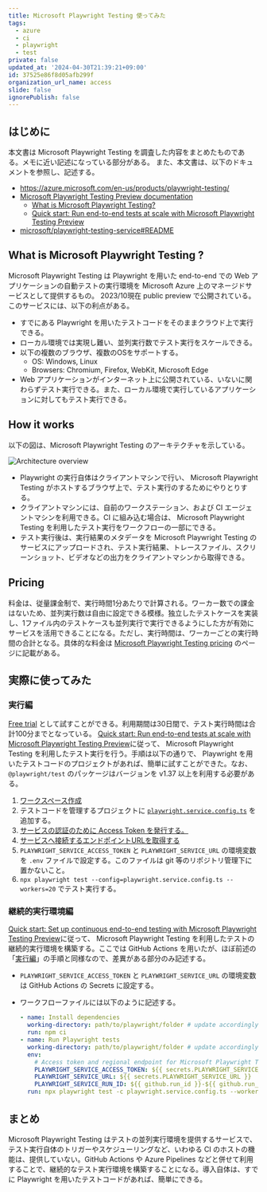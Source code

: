 ```yaml
---
title: Microsoft Playwright Testing 使ってみた
tags:
  - azure
  - ci
  - playwright
  - test
private: false
updated_at: '2024-04-30T21:39:21+09:00'
id: 37525e86f8d05afb299f
organization_url_name: access
slide: false
ignorePublish: false
---
```

## はじめに

本文書は Microsoft Playwright Testing を調査した内容をまとめたものである。メモに近い記述になっている部分がある。
また、本文書は、以下のドキュメントを参照し、記述する。

- <https://azure.microsoft.com/en-us/products/playwright-testing/>
- [Microsoft Playwright Testing Preview documentation](https://learn.microsoft.com/ja-jp/azure/playwright-testing/)
  - [What is Microsoft Playwright Testing?](https://learn.microsoft.com/ja-jp/azure/playwright-testing/overview-what-is-microsoft-playwright-testing)
  - [Quick start: Run end-to-end tests at scale with Microsoft Playwright Testing Preview](https://learn.microsoft.com/ja-jp/azure/playwright-testing/quickstart-run-end-to-end-tests)
- [microsoft/playwright-testing-service#README](https://github.com/microsoft/playwright-testing-service/blob/main/README.md)

## What is Microsoft Playwright Testing ?

Microsoft Playwright Testing は Playwright を用いた end-to-end での Web アプリケーションの自動テストの実行環境を Microsoft Azure 上のマネージドサービスとして提供するもの。
2023/10現在 public preview で公開されている。このサービスには、以下の利点がある。

- すでにある Playwright を用いたテストコードをそのままクラウド上で実行できる。
- ローカル環境では実現し難い、並列実行数でテスト実行をスケールできる。
- 以下の複数のブラウザ、複数のOSをサポートする。
  - OS: Windows, Linux
  - Browsers: Chromium, Firefox, WebKit, Microsoft Edge
- Web アプリケーションがインターネット上に公開されている、いないに関わらずテスト実行できる。また、ローカル環境で実行しているアプリケーションに対してもテスト実行できる。

## How it works

以下の図は、Microsoft Playwright Testing のアーキテクチャを示している。

<img src="https://learn.microsoft.com/ja-jp/azure/playwright-testing/media/overview-what-is-microsoft-playwright-testing/playwright-testing-architecture-overview.png" alt="Architecture overview">

- Playwright の実行自体はクライアントマシンで行い、 Microsoft Playwright Testing がホストするブラウザ上で、テスト実行のするためにやりとりする。
- クライアントマシンには、自前のワークステーション、および CI エージェントマシンを利用できる。CI に組み込む場合は、 Microsoft Playwright Testing を利用したテスト実行をワークフローの一部にできる。
- テスト実行後は、実行結果のメタデータを Microsoft Playwright Testing のサービスにアップロードされ、テスト実行結果、トレースファイル、スクリーンショット、ビデオなどの出力をクライアントマシンから取得できる。

## Pricing

料金は、従量課金制で、実行時間1分あたりで計算される。ワーカー数での課金はないため、並列実行数は自由に設定できる模様。独立したテストケースを実装し、1ファイル内のテストケースも並列実行で実行できるようにした方が有効にサービスを活用できることになる。ただし、実行時間は、ワーカーごとの実行時間の合計となる。具体的な料金は [Microsoft Playwright Testing pricing](https://azure.microsoft.com/ja-jp/pricing/details/playwright-testing/) のページに記載がある。

## 実際に使ってみた

### 実行編

[Free trial](https://learn.microsoft.com/ja-jp/azure/playwright-testing/how-to-try-playwright-testing-free) として試すことができる。利用期間は30日間で、テスト実行時間は合計100分までとなっている。
[Quick start: Run end-to-end tests at scale with Microsoft Playwright Testing Preview](https://learn.microsoft.com/ja-jp/azure/playwright-testing/quickstart-run-end-to-end-tests)に従って、 Microsoft Playwright Testing を利用したテスト実行を行う。手順は以下の通りで、 Playwright を用いたテストコードのプロジェクトがあれば、簡単に試すことができた。なお、`@playwright/test` のパッケージはバージョンを v1.37 以上を利用する必要がある。

1. [ワークスペース作成](https://learn.microsoft.com/ja-jp/azure/playwright-testing/quickstart-run-end-to-end-tests?tabs=playwrightcli#create-a-workspace)
2. テストコードを管理するプロジェクトに [`playwright.service.config.ts`](https://github.com/microsoft/playwright-testing-service/blob/main/samples/get-started/playwright.service.config.ts) を追加する。
3. [サービスの認証のために Access Token を発行する。](https://learn.microsoft.com/ja-jp/azure/playwright-testing/quickstart-run-end-to-end-tests?tabs=playwrightcli#create-an-access-token-for-service-authentication)
4. [サービスへ接続するエンドポイントURLを取得する](https://learn.microsoft.com/ja-jp/azure/playwright-testing/quickstart-run-end-to-end-tests?tabs=playwrightcli#create-a-workspace)
5. `PLAYWRIGHT_SERVICE_ACCESS_TOKEN` と `PLAYWRIGHT_SERVICE_URL` の環境変数を `.env` ファイルで設定する。このファイルは git 等のリポジトリ管理下に置かないこと。
6. `npx playwright test --config=playwright.service.config.ts --workers=20` でテスト実行する。

### 継続的実行環境編

[Quick start: Set up continuous end-to-end testing with Microsoft Playwright Testing Preview](https://learn.microsoft.com/ja-jp/azure/playwright-testing/quickstart-automate-end-to-end-testing)に従って、 Microsoft Playwright Testing を利用したテストの継続的実行環境を構築する。ここでは GitHub Actions を用いたが、ほぼ前述の「[実行編](#実行編)」の手順と同様なので、差異がある部分のみ記述する。

- `PLAYWRIGHT_SERVICE_ACCESS_TOKEN` と `PLAYWRIGHT_SERVICE_URL` の環境変数は GitHub Actions の Secrets に設定する。
- ワークフローファイルには以下のように記述する。

  ```yaml
  - name: Install dependencies
    working-directory: path/to/playwright/folder # update accordingly
    run: npm ci
  - name: Run Playwright tests
    working-directory: path/to/playwright/folder # update accordingly
    env:
      # Access token and regional endpoint for Microsoft Playwright Testing
      PLAYWRIGHT_SERVICE_ACCESS_TOKEN: ${{ secrets.PLAYWRIGHT_SERVICE_ACCESS_TOKEN }}
      PLAYWRIGHT_SERVICE_URL: ${{ secrets.PLAYWRIGHT_SERVICE_URL }}
      PLAYWRIGHT_SERVICE_RUN_ID: ${{ github.run_id }}-${{ github.run_attempt }}-${{ github.sha }}
    run: npx playwright test -c playwright.service.config.ts --workers=20
  ```

## まとめ

Microsoft Playwright Testing はテストの並列実行環境を提供するサービスで、テスト実行自体のトリガーやスケジューリングなど、いわゆる CI のホストの機能は、提供していない。GitHub Actions や Azure Pipelines などと併せて利用することで、継続的なテスト実行環境を構築することになる。導入自体は、すでに Playwright を用いたテストコードがあれば、簡単にできる。


<!-- zenn article id: 0cac974d70b8df -->
